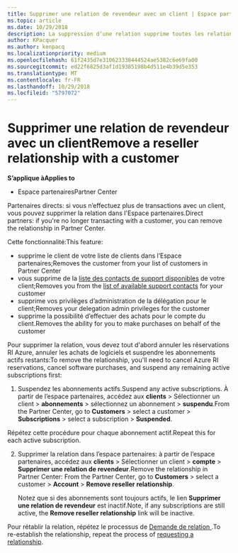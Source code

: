```yaml
---
title: Supprimer une relation de revendeur avec un client | Espace partenaires
ms.topic: article
ms.date: 10/29/2018
description: La suppression d’une relation supprime toutes les relations commerciales clôturées de votre affichage dans l'Espace partenaires.
author: KPacquer
ms.author: kenpacq
ms.localizationpriority: medium
ms.openlocfilehash: 61f2435d7e310623338444524ae5382c6e69fa00
ms.sourcegitcommit: ed22f6825d3af1d19385198b4d511e4b39d5e353
ms.translationtype: MT
ms.contentlocale: fr-FR
ms.lasthandoff: 10/29/2018
ms.locfileid: "5797072"
---
```

# <a name="remove-a-reseller-relationship-with-a-customer"></a><span data-ttu-id="fea53-103">Supprimer une relation de revendeur avec un client</span><span class="sxs-lookup"><span data-stu-id="fea53-103">Remove a reseller relationship with a customer</span></span>

**<span data-ttu-id="fea53-104">S’applique à</span><span class="sxs-lookup"><span data-stu-id="fea53-104">Applies to</span></span>**

-   <span data-ttu-id="fea53-105">Espace partenaires</span><span class="sxs-lookup"><span data-stu-id="fea53-105">Partner Center</span></span>

<span data-ttu-id="fea53-106">Partenaires directs: si vous n’effectuez plus de transactions avec un client, vous pouvez supprimer la relation dans l'Espace partenaires.</span><span class="sxs-lookup"><span data-stu-id="fea53-106">Direct partners: if you're no longer transacting with a customer, you can remove the relationship in Partner Center.</span></span> 

<span data-ttu-id="fea53-107">Cette fonctionnalité:</span><span class="sxs-lookup"><span data-stu-id="fea53-107">This feature:</span></span>
*  <span data-ttu-id="fea53-108">supprime le client de votre liste de clients dans l’Espace partenaires;</span><span class="sxs-lookup"><span data-stu-id="fea53-108">Removes the customer from your list of customers in Partner Center</span></span>
*  <span data-ttu-id="fea53-109">vous supprime de la [liste des contacts de support disponibles](assign-support-contacts.md) de votre client;</span><span class="sxs-lookup"><span data-stu-id="fea53-109">Removes you from the [list of available support contacts](assign-support-contacts.md) for your customer</span></span>
*  <span data-ttu-id="fea53-110">supprime vos privilèges d’administration de la délégation pour le client;</span><span class="sxs-lookup"><span data-stu-id="fea53-110">Removes your delegation admin privileges for the customer</span></span>
*  <span data-ttu-id="fea53-111">supprime la possibilité d’effectuer des achats pour le compte du client.</span><span class="sxs-lookup"><span data-stu-id="fea53-111">Removes the ability for you to make purchases on behalf of the customer</span></span>

<span data-ttu-id="fea53-112">Pour supprimer la relation, vous devez tout d'abord annuler les réservations RI Azure, annuler les achats de logiciels et suspendre les abonnements actifs restants:</span><span class="sxs-lookup"><span data-stu-id="fea53-112">To remove the relationship, you'll need to cancel Azure RI reservations, cancel software purchases, and suspend any remaining active subscriptions first:</span></span>

1.  <span data-ttu-id="fea53-113">Suspendez les abonnements actifs.</span><span class="sxs-lookup"><span data-stu-id="fea53-113">Suspend any active subscriptions.</span></span> <span data-ttu-id="fea53-114">À partir de l’espace partenaires, accédez aux **clients** > Sélectionner un client > **abonnements** > sélectionnez un abonnement > **suspendu**.</span><span class="sxs-lookup"><span data-stu-id="fea53-114">From the Partner Center, go to **Customers** > select a customer > **Subscriptions** > select a subscription > **Suspended**.</span></span> 

   <span data-ttu-id="fea53-115">Répétez cette procédure pour chaque abonnement actif.</span><span class="sxs-lookup"><span data-stu-id="fea53-115">Repeat this for each active subscription.</span></span>

2.  <span data-ttu-id="fea53-116">Supprimer la relation dans l’espace partenaires: à partir de l’espace partenaires, accédez aux **clients** > Sélectionner un client > **compte** > **Supprimer une relation de revendeur**.</span><span class="sxs-lookup"><span data-stu-id="fea53-116">Remove the relationship in Partner Center: From the Partner Center, go to **Customers** > select a customer > **Account** > **Remove reseller relationship**.</span></span>

    <span data-ttu-id="fea53-117">Notez que si des abonnements sont toujours actifs, le lien **Supprimer une relation de revendeur** est inactif.</span><span class="sxs-lookup"><span data-stu-id="fea53-117">Note, if any subscriptions are still active, the **Remove reseller relationship** link will be inactive.</span></span> 

<span data-ttu-id="fea53-118">Pour rétablir la relation, répétez le processus de [Demande de relation ](request-a-relationship-with-a-customer.md).</span><span class="sxs-lookup"><span data-stu-id="fea53-118">To re-establish the relationship, repeat the process of [requesting a relationship](request-a-relationship-with-a-customer.md).</span></span>

